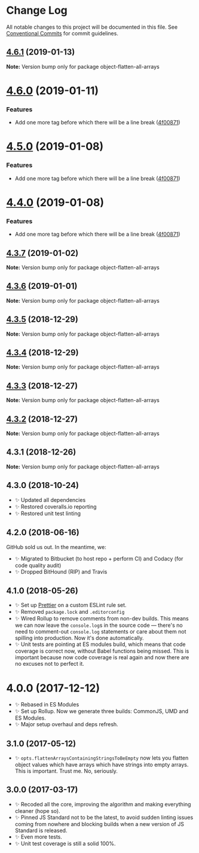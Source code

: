 # Change Log

All notable changes to this project will be documented in this file.
See [Conventional Commits](https://conventionalcommits.org) for commit guidelines.

## [4.6.1](https://bitbucket.org/codsen/codsen/src/master/packages/object-flatten-all-arrays/compare/object-flatten-all-arrays@4.6.0...object-flatten-all-arrays@4.6.1) (2019-01-13)

**Note:** Version bump only for package object-flatten-all-arrays





# [4.6.0](https://bitbucket.org/codsen/codsen/src/master/packages/object-flatten-all-arrays/compare/object-flatten-all-arrays@4.3.7...object-flatten-all-arrays@4.6.0) (2019-01-11)

### Features

- Add one more tag before which there will be a line break ([4f00871](https://bitbucket.org/codsen/codsen/src/master/packages/object-flatten-all-arrays/commits/4f00871))

# [4.5.0](https://bitbucket.org/codsen/codsen/src/master/packages/object-flatten-all-arrays/compare/object-flatten-all-arrays@4.3.7...object-flatten-all-arrays@4.5.0) (2019-01-08)

### Features

- Add one more tag before which there will be a line break ([4f00871](https://bitbucket.org/codsen/codsen/src/master/packages/object-flatten-all-arrays/commits/4f00871))

# [4.4.0](https://bitbucket.org/codsen/codsen/src/master/packages/object-flatten-all-arrays/compare/object-flatten-all-arrays@4.3.7...object-flatten-all-arrays@4.4.0) (2019-01-08)

### Features

- Add one more tag before which there will be a line break ([4f00871](https://bitbucket.org/codsen/codsen/src/master/packages/object-flatten-all-arrays/commits/4f00871))

## [4.3.7](https://bitbucket.org/codsen/codsen/src/master/packages/object-flatten-all-arrays/compare/object-flatten-all-arrays@4.3.6...object-flatten-all-arrays@4.3.7) (2019-01-02)

**Note:** Version bump only for package object-flatten-all-arrays

## [4.3.6](https://bitbucket.org/codsen/codsen/src/master/packages/object-flatten-all-arrays/compare/object-flatten-all-arrays@4.3.5...object-flatten-all-arrays@4.3.6) (2019-01-01)

**Note:** Version bump only for package object-flatten-all-arrays

## [4.3.5](https://bitbucket.org/codsen/codsen/src/master/packages/object-flatten-all-arrays/compare/object-flatten-all-arrays@4.3.4...object-flatten-all-arrays@4.3.5) (2018-12-29)

**Note:** Version bump only for package object-flatten-all-arrays

## [4.3.4](https://bitbucket.org/codsen/codsen/src/master/packages/object-flatten-all-arrays/compare/object-flatten-all-arrays@4.3.3...object-flatten-all-arrays@4.3.4) (2018-12-29)

**Note:** Version bump only for package object-flatten-all-arrays

## [4.3.3](https://bitbucket.org/codsen/codsen/src/master/packages/object-flatten-all-arrays/compare/object-flatten-all-arrays@4.3.2...object-flatten-all-arrays@4.3.3) (2018-12-27)

**Note:** Version bump only for package object-flatten-all-arrays

## [4.3.2](https://bitbucket.org/codsen/codsen/src/master/packages/object-flatten-all-arrays/compare/object-flatten-all-arrays@4.3.1...object-flatten-all-arrays@4.3.2) (2018-12-27)

**Note:** Version bump only for package object-flatten-all-arrays

## 4.3.1 (2018-12-26)

**Note:** Version bump only for package object-flatten-all-arrays

## 4.3.0 (2018-10-24)

- ✨ Updated all dependencies
- ✨ Restored coveralls.io reporting
- ✨ Restored unit test linting

## 4.2.0 (2018-06-16)

GitHub sold us out. In the meantime, we:

- ✨ Migrated to Bitbucket (to host repo + perform CI) and Codacy (for code quality audit)
- ✨ Dropped BitHound (RIP) and Travis

## 4.1.0 (2018-05-26)

- ✨ Set up [Prettier](https://prettier.io) on a custom ESLint rule set.
- ✨ Removed `package.lock` and `.editorconfig`
- ✨ Wired Rollup to remove comments from non-dev builds. This means we can now leave the `console.log`s in the source code — there's no need to comment-out `console.log` statements or care about them not spilling into production. Now it's done automatically.
- ✨ Unit tests are pointing at ES modules build, which means that code coverage is correct now, without Babel functions being missed. This is important because now code coverage is real again and now there are no excuses not to perfect it.

# 4.0.0 (2017-12-12)

- ✨ Rebased in ES Modules
- ✨ Set up Rollup. Now we generate three builds: CommonJS, UMD and ES Modules.
- ✨ Major setup overhaul and deps refresh.

## 3.1.0 (2017-05-12)

- ✨ `opts.flattenArraysContainingStringsToBeEmpty` now lets you flatten object values which have arrays which have strings into empty arrays. This is important. Trust me. No, seriously.

## 3.0.0 (2017-03-17)

- ✨ Recoded all the core, improving the algorithm and making everything cleaner (hope so).
- ✨ Pinned JS Standard not to be the latest, to avoid sudden linting issues coming from nowhere and blocking builds when a new version of JS Standard is released.
- ✨ Even more tests.
- ✨ Unit test coverage is still a solid 100%.
